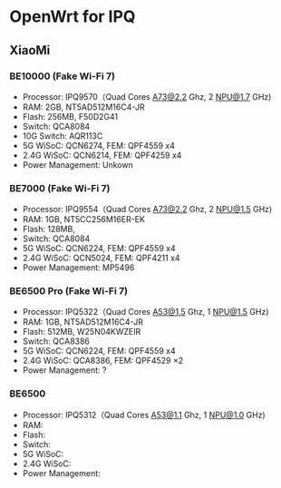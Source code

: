 # OpenWrt for IPQ

## XiaoMi
### BE10000 (Fake Wi-Fi 7)
* Processor: IPQ9570（Quad Cores A73@2.2 Ghz, 2 NPU@1.7 GHz)
* RAM: 2GB, NT5AD512M16C4-JR
* Flash: 256MB, F50D2G41
* Switch: QCA8084
* 10G Switch: AQR113C
* 5G WiSoC: QCN6274, FEM: QPF4559 x4
* 2.4G WiSoC: QCN6214, FEM: QPF4259 x4
* Power Management: Unkown

### BE7000 (Fake Wi-Fi 7)
* Processor: IPQ9554（Quad Cores A73@2.2 Ghz, 2 NPU@1.5 GHz)
* RAM: 1GB, NT5CC256M16ER-EK
* Flash: 128MB,
* Switch: QCA8084
* 5G WiSoC: QCN6224, FEM: QPF4559 x4
* 2.4G WiSoC: QCN5024, FEM: QPF4211 x4
* Power Management: MP5496

### BE6500 Pro (Fake Wi-Fi 7)
* Processor: IPQ5322（Quad Cores A53@1.5 Ghz, 1 NPU@1.5 GHz)
* RAM: 1GB, NT5AD512M16C4-JR
* Flash: 512MB, W25N04KWZEIR
* Switch: QCA8386
* 5G WiSoC: QCN6224, FEM: QPF4559 x4
* 2.4G WiSoC: QCA8386, FEM: QPF4529 ×2
* Power Management: ?

### BE6500
* Processor: IPQ5312（Quad Cores A53@1.1 Ghz, 1 NPU@1.0 GHz)
* RAM:
* Flash:
* Switch:
* 5G WiSoC:
* 2.4G WiSoC:
* Power Management: